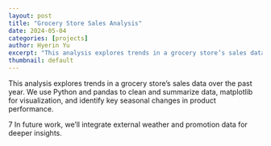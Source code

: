 ```yaml
---
layout: post
title: "Grocery Store Sales Analysis"
date: 2024-05-04
categories: [projects]
author: Hyerin Yu
excerpt: "This analysis explores trends in a grocery store’s sales data over the past year. We use Python and pandas to clean and summarize data, matplotlib for visualization, and identify key seasonal changes in product performance."
thumbnail: default
---
```

 
This analysis explores trends in a grocery store’s sales data over the past year. We use Python and pandas to clean and summarize data, matplotlib for visualization, and identify key seasonal changes in product performance.

7
In future work, we’ll integrate external weather and promotion data for deeper insights.